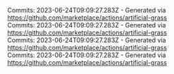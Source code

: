 Commits: 2023-06-24T09:09:27.283Z - Generated via https://github.com/marketplace/actions/artificial-grass
<br>
Commits: 2023-06-24T09:09:27.283Z - Generated via https://github.com/marketplace/actions/artificial-grass
<br>
Commits: 2023-06-24T09:09:27.283Z - Generated via https://github.com/marketplace/actions/artificial-grass
<br>
Commits: 2023-06-24T09:09:27.283Z - Generated via https://github.com/marketplace/actions/artificial-grass
<br>
